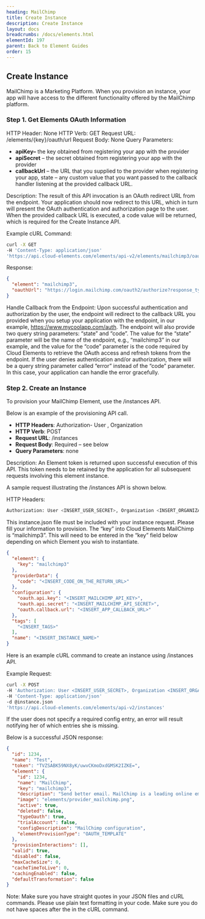 ```yaml
---
heading: MailChimp
title: Create Instance
description: Create Instance
layout: docs
breadcrumbs: /docs/elements.html
elementId: 197
parent: Back to Element Guides
order: 15
---
```


## Create Instance

MailChimp is a Marketing Platform. When you provision an instance, your app will have access to the different functionality offered by the MailChimp platform.

### Step 1. Get Elements OAuth Information

HTTP Header: None
HTTP Verb: GET
Request URL: /elements/{key}/oauth/url
Request Body: None
Query Parameters:

* __apiKey–__ the key obtained from registering your app with the provider
* __apiSecret__ – the secret obtained from registering your app with the provider
* __callbackUrl__ – the URL that you supplied to the provider when registering your app, state – any custom value that you want passed to the callback handler listening at the provided callback URL.

Description: The result of this API invocation is an OAuth redirect URL from the endpoint. Your application should now redirect to this URL, which in turn will present the OAuth authentication and authorization page to the user. When the provided callback URL is executed, a code value will be returned, which is required for the Create Instance API.

Example cURL Command:

```bash
curl -X GET
-H 'Content-Type: application/json'
'https://api.cloud-elements.com/elements/api-v2/elements/mailchimp3/oauth/url?apiKey=INSERT_CLIENT_ID&apiSecret=INSERT_CLIENT_SECRET&callbackUrl=https://www.mycoolapp.com/auth'
```

Response:

```json
{
  "element": "mailchimp3",
  "oauthUrl": "https://login.mailchimp.com/oauth2/authorize?response_type=code&client_id=INSERT_CLIENT_ID&redirect_uri=http%3A%2F%2Fwww.mycoolapp.com%2Fauth&state=mailchimp"
}
```

Handle Callback from the Endpoint:
Upon successful authentication and authorization by the user, the endpoint will redirect to the callback URL you provided when you setup your application with the endpoint, in our example, https://www.mycoolapp.com/auth. The endpoint will also provide two query string parameters: “state” and “code”. The value for the “state” parameter will be the name of the endpoint, e.g., “mailchimp3” in our example, and the value for the “code” parameter is the code required by Cloud Elements to retrieve the OAuth access and refresh tokens from the endpoint. If the user denies authentication and/or authorization, there will be a query string parameter called “error” instead of the “code” parameter. In this case, your application can handle the error gracefully.

### Step 2. Create an Instance

To provision your MailChimp Element, use the /instances API.

Below is an example of the provisioning API call.

* __HTTP Headers__: Authorization- User <user secret>, Organization <organization secret>
* __HTTP Verb__: POST
* __Request URL__: /instances
* __Request Body__: Required – see below
* __Query Parameters__: none

Description: An Element token is returned upon successful execution of this API. This token needs to be retained by the application for all subsequent requests involving this element instance.

A sample request illustrating the /instances API is shown below.

HTTP Headers:

```bash
Authorization: User <INSERT_USER_SECRET>, Organization <INSERT_ORGANIZATION_SECRET>

```
This instance.json file must be included with your instance request.  Please fill your information to provision.  The “key” into Cloud Elements MailChimp is “mailchimp3”.  This will need to be entered in the “key” field below depending on which Element you wish to instantiate.

```json
{
  "element": {
    "key": "mailchimp3"
  },
  "providerData": {
    "code": "<INSERT_CODE_ON_THE_RETURN_URL>"
  },
  "configuration": {
    "oauth.api.key": "<INSERT_MAILCHIMP_API_KEY>",
    "oauth.api.secret": "<INSERT_MAILCHIMP_API_SECRET>",
    "oauth.callback.url": "<INSERT_APP_CALLBACK_URL>"
  },
  "tags": [
    "<INSERT_TAGS>"
  ],
  "name": "<INSERT_INSTANCE_NAME>"
}
```

Here is an example cURL command to create an instance using /instances API.

Example Request:

```bash
curl -X POST
-H 'Authorization: User <INSERT_USER_SECRET>, Organization <INSERT_ORGANIZATION_SECRET>'
-H 'Content-Type: application/json'
-d @instance.json
'https://api.cloud-elements.com/elements/api-v2/instances'
```

If the user does not specify a required config entry, an error will result notifying her of which entries she is missing.

Below is a successful JSON response:

```json
{
  "id": 1234,
  "name": "Test",
  "token": "TVZSABK59NX8yK/uwvCKmoDxdGMSK2IZKE=",
  "element": {
    "id": 1234,
    "name": "MailChimp",
    "key": "mailchimp3",
    "description": "Send better email. MailChimp is a leading online email marketing solution. More than 6 million people use MailChimp to design and send email marketing campaigns.",
    "image": "elements/provider_mailchimp.png",
    "active": true,
    "deleted": false,
    "typeOauth": true,
    "trialAccount": false,
    "configDescription": "MailChimp configuration",
    "elementProvisionType": "OAUTH_TEMPLATE"
  },
  "provisionInteractions": [],
  "valid": true,
  "disabled": false,
  "maxCacheSize": 0,
  "cacheTimeToLive": 0,
  "cachingEnabled": false,
  "defaultTransformation": false
}
```

Note:  Make sure you have straight quotes in your JSON files and cURL commands.  Please use plain text formatting in your code.  Make sure you do not have spaces after the in the cURL command.
